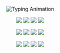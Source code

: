 <!-- Futuristic Tech Stack Section -->
<p align="center">
  <img src="https://readme-typing-svg.herokuapp.com?font=Orbitron&size=28&duration=3000&pause=500&color=00F0FF&center=true&vCenter=true&width=435&lines=My+Tech+Arsenal;Future+Ready+Developer;AI+%26+Full-Stack+Specialist" alt="Typing Animation" />
</p>

<p align="center">
  <img src="https://img.shields.io/badge/Python-00F0FF?style=for-the-badge&logo=python&logoColor=black&labelColor=0D1117"/>
  <img src="https://img.shields.io/badge/Django-00FFB3?style=for-the-badge&logo=django&logoColor=black&labelColor=0D1117"/>
  <img src="https://img.shields.io/badge/Streamlit-FF4BFF?style=for-the-badge&logo=streamlit&logoColor=black&labelColor=0D1117"/>
  <img src="https://img.shields.io/badge/TensorFlow-FFA500?style=for-the-badge&logo=tensorflow&logoColor=black&labelColor=0D1117"/>
</p>

<p align="center">
  <img src="https://img.shields.io/badge/React-00F0FF?style=for-the-badge&logo=react&logoColor=black&labelColor=0D1117"/>
  <img src="https://img.shields.io/badge/Node.js-00FF00?style=for-the-badge&logo=node.js&logoColor=black&labelColor=0D1117"/>
  <img src="https://img.shields.io/badge/FastAPI-00E7FF?style=for-the-badge&logo=fastapi&logoColor=black&labelColor=0D1117"/>
  <img src="https://img.shields.io/badge/PostgreSQL-00BFFF?style=for-the-badge&logo=postgresql&logoColor=black&labelColor=0D1117"/>
</p>

<p align="center">
  <img src="https://img.shields.io/badge/MySQL-00F0FF?style=for-the-badge&logo=mysql&logoColor=black&labelColor=0D1117"/>
  <img src="https://img.shields.io/badge/MongoDB-00FF88?style=for-the-badge&logo=mongodb&logoColor=black&labelColor=0D1117"/>
  <img src="https://img.shields.io/badge/Azure-00CFFF?style=for-the-badge&logo=microsoft-azure&logoColor=black&labelColor=0D1117"/>
  <img src="https://img.shields.io/badge/AWS-FF9900?style=for-the-badge&logo=amazonaws&logoColor=black&labelColor=0D1117"/>
</p>

